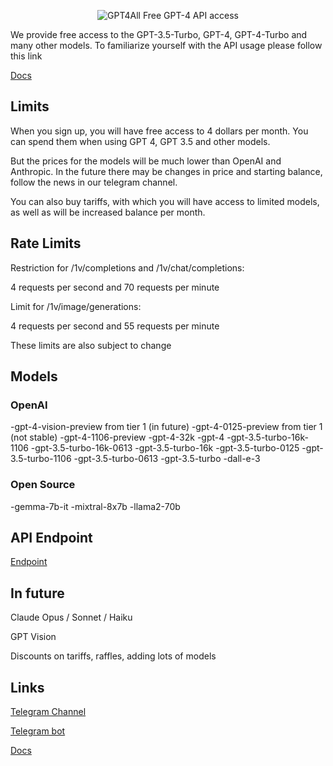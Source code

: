 <p align="center">
  <img src="https://readme-typing-svg.herokuapp.com?color=%2336BCF7&lines=GPT4ALL&font=Fira%20Code&center=true&width=380&height=50&duration=4000&pause=1000" alt="GPT4All">
  Free GPT-4 API access
</p>

We provide free access to the GPT-3.5-Turbo, GPT-4, GPT-4-Turbo and many other models.
To familiarize yourself with the API usage please follow this link

[Docs](https://docs.gpt4all.pp.ua)

## Limits

When you sign up, you will have free access to 4 dollars per month. You can spend them when using GPT 4, GPT 3.5 and other models. 

But the prices for the models will be much lower than OpenAI and Anthropic. In the future there may be changes in price and starting balance, follow the news in our telegram channel. 

You can also buy tariffs, with which you will have access to limited models, as well as will be increased balance per month.

## Rate Limits
Restriction for /1v/completions and /1v/chat/completions: 

4 requests per second and 70 requests per minute 

Limit for /1v/image/generations: 

4 requests per second and 55 requests per minute 

These limits are also subject to change

## Models
### OpenAI
-gpt-4-vision-preview from tier 1 (in future)
-gpt-4-0125-preview from tier 1 (not stable)
-gpt-4-1106-preview
-gpt-4-32k
-gpt-4
-gpt-3.5-turbo-16k-1106
-gpt-3.5-turbo-16k-0613
-gpt-3.5-turbo-16k
-gpt-3.5-turbo-0125
-gpt-3.5-turbo-1106
-gpt-3.5-turbo-0613
-gpt-3.5-turbo
-dall-e-3

### Open Source
-gemma-7b-it
-mixtral-8x7b
-llama2-70b

## API Endpoint
[Endpoint](https://api.gpt4all.pp.ua)

## In future
Claude Opus / Sonnet / Haiku

GPT Vision

Discounts on tariffs, raffles, adding lots of models

## Links
[Telegram Channel](https://t.me/gpt4alltg)

[Telegram bot](https://t.me/gpt4all_robot)

[Docs](https://docs.gpt4all.pp.ua)

